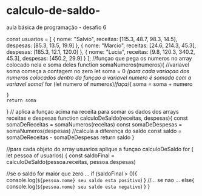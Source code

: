 # calculo-de-saldo-
aula básica de programação - desafio 6 

const usuarios = [
    {
      nome: "Salvio",
      receitas: [115.3, 48.7, 98.3, 14.5],
      despesas: [85.3, 13.5, 19.9]
    },
    {
      nome: "Marcio",
      receitas: [24.6, 214.3, 45.3],
      despesas: [185.3, 12.1, 120.0]
    },
    {
      nome: "Lucia",
      receitas: [9.8, 120.3, 340.2, 45.3],
      despesas: [450.2, 29.9]
    }
  ];
//funçao que pega os numeros no array colocado nela e soma deles
  function somaNumeros(numeros){
   //variavel soma começa a contagem no zero
    let soma = 0 
   /*para cada variaçao dos numeros colocados dentro da funçao
    a variavel numero é somada com a variavel soma*/
    for (let numero of numeros)/*faça*/{
       soma = soma + numero

    }
    return soma 
}
// aplica a funçao acima na receita para somar os dados dos arrays receitas e despesas
function calculoDeSaldo(receitas, despesas){
    const somaDeReceitas = somaNumeros(receitas)
    const somaDeDespesas = somaNumeros(despesas)
//calcula a diferença do saldo 
    const saldo = somaDeReceitas - somaDeDespesas
    return saldo
}

//para cada objeto do array usuarios aplique a funçao calculoDeSaldo
for ( let pessoa of usuarios) {
    const saldoFinal = calculoDeSaldo(pessoa.receitas, pessoa.despesas)

//se o saldo for maior que zero ...
if (saldoFinal > 0){
    console.log(`${pessoa.nome} seu saldo esta positivo`)
}
//... se nao ...
  else{
    console.log(`${pessoa.nome} seu saldo esta negativo`)
  }
}
